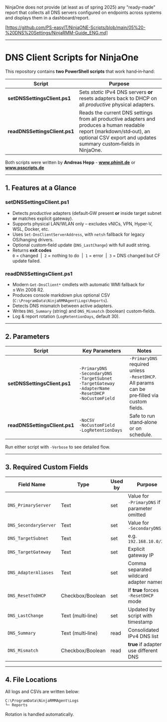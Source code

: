 NinjaOne does not provide (at least as of spring 2025) any "ready-made" report that collects all DNS servers configured on endpoints across systems and displays them in a dashboard/report.

[https://github.com/PS-easyIT/NinjaONE-Scripts/blob/main/05%20-%20DNS%20Settings/NinjaRMM-Guide_ENG.md]

---

# DNS Client Scripts for NinjaOne

This repository contains **two PowerShell scripts** that work hand‑in‑hand:

| Script | Purpose |
| ------ | ------- |
| **setDNSSettingsClient.ps1** | Sets _static_ IPv4 DNS servers **or** resets adapters back to DHCP on all *productive* physical adapters. |
| **readDNSSettingsClient.ps1** | Reads the current DNS settings from all productive adapters and produces a human readable report (markdown/std‑out), an optional CSV export and updates summary custom‑fields in NinjaOne. |

Both scripts were written by **Andreas Hepp** - **www.phinit.de** or **www.psscripts.de**

---

## 1. Features at a Glance

### setDNSSettingsClient.ps1

* Detects *productive* adapters (default‑GW present **or** inside target subnet **or** matches explicit gateway).
* Supports physical LAN/WLAN only – excludes vNICs, VPN, Hyper‑V, WSL, Docker, etc.
* Uses `Set‑DnsClientServerAddress`, with `netsh` fallback for legacy OS/hanging drivers.
* Optional custom‑field update (`DNS_LastChange`) with full audit string.
* Returns **exit codes**  
  `0` = changed  |  `2` = nothing to do  |  `1` = error  |  `3` = DNS changed but CF update failed.

### readDNSSettingsClient.ps1

* Modern `Get‑DnsClient*` cmdlets with automatic WMI fallback for ≤ Win 2008 R2.
* Produces console markdown plus optional CSV (`C:\ProgramData\NinjaRMMAgent\Logs\Reports`).
* Detects DNS mismatch between active adapters.
* Writes `DNS_Summary` (string) and `DNS_Mismatch` (boolean) custom‐fields.
* Log & report rotation (`LogRetentionDays`, default 30).

---

## 2. Parameters

| Script | Key Parameters | Notes |
| ------ | -------------- | ----- |
| **setDNSSettingsClient.ps1** | `‑PrimaryDNS` `‑SecondaryDNS` `‑TargetSubnet` `‑TargetGateway` `‑AdapterName` `‑ResetDHCP` `‑NoCustomField` | `‑PrimaryDNS` required unless `‑ResetDHCP`. All params can be pre‑filled via custom fields. |
| **readDNSSettingsClient.ps1** | `‑NoCSV` `‑NoCustomField` `‑LogRetentionDays` | Safe to run stand‑alone or on schedule. |

Run either script with `‑Verbose` to see detailed flow.

---

## 3. Required Custom Fields

| Field Name | Type | Used by | Purpose |
| ---------- | ---- | ------- | ------- |
| `DNS_PrimaryServer` | Text | set | Value for `‑PrimaryDNS` if parameter omitted |
| `DNS_SecondaryServer` | Text | set | Value for `‑SecondaryDNS` |
| `DNS_TargetSubnet` | Text | set | e.g. `192.168.10.0/24` |
| `DNS_TargetGateway` | Text | set | Explicit gateway IP |
| `DNS_AdapterAliases` | Text | set | Comma separated wildcard adapter names |
| `DNS_ResetToDHCP` | Checkbox/Boolean | set | If **true** forces `‑ResetDHCP` mode |
| `DNS_LastChange` | Text (multi‑line) | set | Updated by script with timestamp |
| `DNS_Summary` | Text (multi‑line) | read | Consolidated IPv4 DNS list |
| `DNS_Mismatch` | Checkbox/Boolean | read | **true** if adapters use different DNS |

---

## 4. File Locations

All logs and CSVs are written below:

```
C:\ProgramData\NinjaRMMAgent\Logs
└─ Reports
```

Rotation is handled automatically.


